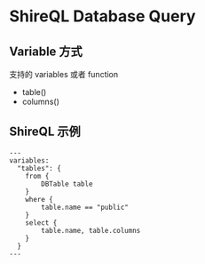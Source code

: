 # ShireQL Database Query

## Variable 方式

支持的 variables 或者 function

- table()
- columns()

## ShireQL 示例

```shire
---
variables:
  "tables": {
    from {
        DBTable table
    }
    where {
        table.name == "public"
    }
    select {
        table.name, table.columns
    }
  }
---
```

